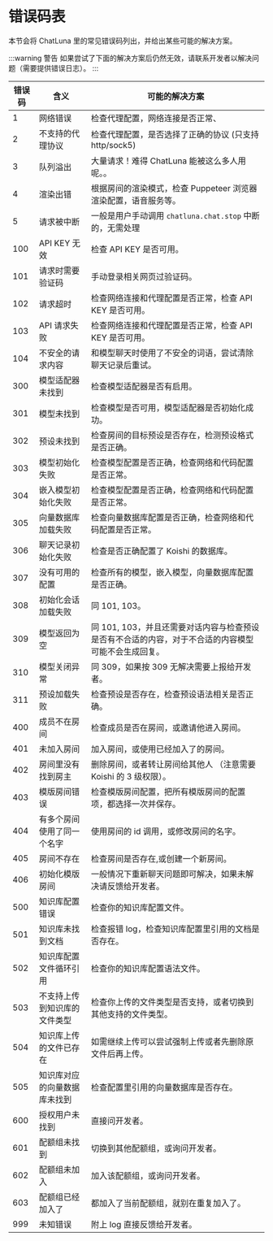 # 错误码表

本节会将 ChatLuna 里的常见错误码列出，并给出某些可能的解决方案。

:::warning 警告
如果尝试了下面的解决方案后仍然无效，请联系开发者以解决问题（需要提供错误日志）。
:::

| 错误码  | 含义                         |     可能的解决方案    |
|--------|-----------------------------|---------------------|
| 1      | 网络错误                      | 检查代理配置，网络连接是否正常、 |
| 2      | 不支持的代理协议               | 检查代理配置，是否选择了正确的协议 (只支持 http/sock5) |
| 3      | 队列溢出               | 大量请求！难得 ChatLuna 能被这么多人用呢。。 |
| 4      | 渲染出错               | 根据房间的渲染模式，检查 Puppeteer 浏览器渲染配置，语音服务等。 |
| 5      | 请求被中断               | 一般是用户手动调用 `chatluna.chat.stop` 中断的，无需处理 |
| 100    | API KEY 无效                 | 检查 API KEY 是否可用。 |
| 101    | 请求时需要验证码               | 手动登录相关网页过验证码。 |
| 102    | 请求超时               | 检查网络连接和代理配置是否正常，检查 API KEY 是否可用。 |
| 103    | API 请求失败               | 检查网络连接和代理配置是否正常，检查 API KEY 是否可用。 |
| 104 | 不安全的请求内容 | 和模型聊天时使用了不安全的词语，尝试清除聊天记录后重试。 |
| 300    | 模型适配器未找到               | 检查模型适配器是否有启用。|
| 301    | 模型未找到                     | 检查模型是否可用，模型适配器是否初始化成功。|
| 302    | 预设未找到                   | 检查房间的目标预设是否存在，检测预设格式是否正确。|
| 303    | 模型初始化失败                 | 检查模型配置是否正确，检查网络和代码配置是否正常。|
| 304    | 嵌入模型初始化失败             | 检查模型配置是否正确，检查网络和代码配置是否正常。 |
| 305    | 向量数据库加载失败                   | 检查向量数据库配置是否正确，检查网络和代码配置是否正常。 |
| 306    | 聊天记录初始化失败                   | 检查是否正确配置了 Koishi 的数据库。 |
| 307    | 没有可用的配置                   | 检查所有的模型，嵌入模型，向量数据库配置是否正确。 |
| 308    | 初始化会话加载失败                   | 同 101, 103。 |
| 309    | 模型返回为空                   | 同 101, 103，并且还需要对话内容与检查预设是否有不合适的内容，对于不合适的内容模型可能不会生成回复。 |
| 310 | 模型关闭异常 | 同 309，如果按 309 无解决需要上报给开发者。 |
| 311 | 预设加载失败 | 检查预设是否存在，检查预设语法相关是否正确。 |
| 400 | 成员不在房间 | 检查成员是否在房间，或邀请他进入房间。 |
| 401 | 未加入房间 | 加入房间，或使用已经加入了的房间。 |
| 402 | 房间里没有找到房主 | 删除房间，或者转让房间给其他人 （注意需要 Koishi 的 3 级权限）。|
| 403 | 模版房间错误 | 检查模版房间配置，把所有模版房间的配置项，都选择一次并保存。 |
| 404 | 有多个房间使用了同一个名字 | 使用房间的 id 调用，或修改房间的名字。 |
| 405 | 房间不存在 | 检查房间是否存在,或创建一个新房间。 |
| 406 | 初始化模版房间 | 一般情况下重新聊天问题即可解决，如果未解决请反馈给开发者。 |
| 500 | 知识库配置错误 | 检查你的知识库配置文件。 |
| 501 | 知识库未找到文档 | 检查报错 log，检查知识库配置里引用的文档是否存在。 |
| 502 | 知识库配置文件循环引用 | 检查你的知识库配置语法文件。 |
| 503 | 不支持上传到知识库的文件类型 | 检查你上传的文件类型是否支持，或者切换到其他支持的文件类型。 |
| 504 | 知识库上传的文件已存在 | 如需继续上传可以尝试强制上传或者先删除原文件后再上传。|
| 505 | 知识库对应的向量数据库未找到 | 检查配置里引用的向量数据库是否存在。 |
| 600 | 授权用户未找到 | 直接问开发者。 |
| 601 | 配额组未找到 | 切换到其他配额组，或询问开发者。 |
| 602 | 配额组未加入 | 加入该配额组，或询问开发者。 |
| 603 | 配额组已经加入了 | 都加入了当前配额组，就别在重复加入了。 |
| 999 | 未知错误 | 附上 log 直接反馈给开发者。 |
